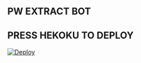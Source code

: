 ## PW EXTRACT BOT

## PRESS HEKOKU TO DEPLOY
[![Deploy](https://www.herokucdn.com/deploy/button.svg)](https://heroku.com/deploy?template=https://github.com/makwanaram/extractcp)
